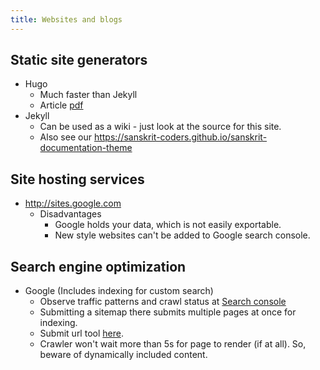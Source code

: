 ```yaml
---
title: Websites and blogs
---
```

  
## Static site generators
- Hugo
  - Much faster than Jekyll
  - Article [pdf](/content/wsc2022/indic-site-framework.pdf)
- Jekyll
  - Can be used as a wiki - just look at the source for this site.
  - Also see our <https://sanskrit-coders.github.io/sanskrit-documentation-theme>


## Site hosting services
- <http://sites.google.com>
  - Disadvantages
    - Google holds your data, which is not easily exportable.
    - New style websites can't be added to Google search console.

## Search engine optimization
- Google (Includes indexing for custom search)
  - Observe traffic patterns and crawl status at [Search console](https://www.google.com/webmasters/tools)
  - Submitting a sitemap there submits multiple pages at once for indexing.
  - Submit url tool [here](https://www.google.com/webmasters/tools/submit-url).
  - Crawler won't wait more than 5s for page to render (if at all). So, beware of dynamically included content.